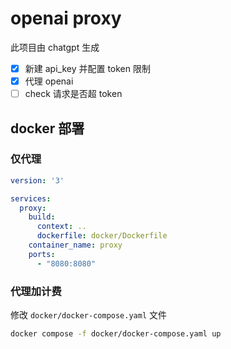 # openai proxy

此项目由 chatgpt 生成

- [x] 新建 api_key 并配置 token 限制
- [x] 代理 openai
- [ ] check 请求是否超 token

## docker 部署

### 仅代理

```yaml
version: '3'

services:
  proxy:
    build:
      context: ..
      dockerfile: docker/Dockerfile
    container_name: proxy
    ports:
      - "8080:8080"
```

### 代理加计费

修改 `docker/docker-compose.yaml` 文件

```bash
docker compose -f docker/docker-compose.yaml up
```

